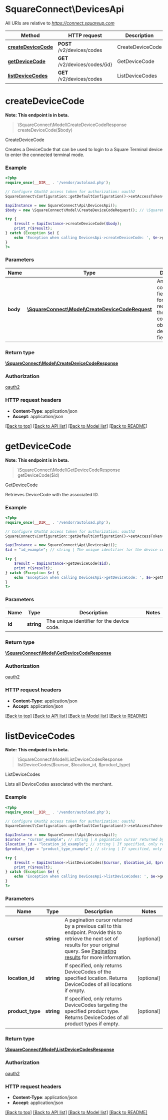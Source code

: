 # SquareConnect\DevicesApi

All URIs are relative to *https://connect.squareup.com*

Method | HTTP request | Description
------------- | ------------- | -------------
[**createDeviceCode**](DevicesApi.md#createDeviceCode) | **POST** /v2/devices/codes | CreateDeviceCode
[**getDeviceCode**](DevicesApi.md#getDeviceCode) | **GET** /v2/devices/codes/{id} | GetDeviceCode
[**listDeviceCodes**](DevicesApi.md#listDeviceCodes) | **GET** /v2/devices/codes | ListDeviceCodes


# **createDeviceCode**
**Note: This endpoint is in beta.**
> \SquareConnect\Model\CreateDeviceCodeResponse createDeviceCode($body)

CreateDeviceCode

Creates a DeviceCode that can be used to login to a Square Terminal device to enter the connected terminal mode.

### Example
```php
<?php
require_once(__DIR__ . '/vendor/autoload.php');

// Configure OAuth2 access token for authorization: oauth2
SquareConnect\Configuration::getDefaultConfiguration()->setAccessToken('YOUR_ACCESS_TOKEN');

$apiInstance = new SquareConnect\Api\DevicesApi();
$body = new \SquareConnect\Model\CreateDeviceCodeRequest(); // \SquareConnect\Model\CreateDeviceCodeRequest | An object containing the fields to POST for the request.  See the corresponding object definition for field details.

try {
    $result = $apiInstance->createDeviceCode($body);
    print_r($result);
} catch (Exception $e) {
    echo 'Exception when calling DevicesApi->createDeviceCode: ', $e->getMessage(), PHP_EOL;
}
?>
```

### Parameters

Name | Type | Description  | Notes
------------- | ------------- | ------------- | -------------
 **body** | [**\SquareConnect\Model\CreateDeviceCodeRequest**](../Model/CreateDeviceCodeRequest.md)| An object containing the fields to POST for the request.  See the corresponding object definition for field details. |

### Return type

[**\SquareConnect\Model\CreateDeviceCodeResponse**](../Model/CreateDeviceCodeResponse.md)

### Authorization

[oauth2](../../README.md#oauth2)

### HTTP request headers

 - **Content-Type**: application/json
 - **Accept**: application/json

[[Back to top]](#) [[Back to API list]](../../README.md#documentation-for-api-endpoints) [[Back to Model list]](../../README.md#documentation-for-models) [[Back to README]](../../README.md)

# **getDeviceCode**
**Note: This endpoint is in beta.**
> \SquareConnect\Model\GetDeviceCodeResponse getDeviceCode($id)

GetDeviceCode

Retrieves DeviceCode with the associated ID.

### Example
```php
<?php
require_once(__DIR__ . '/vendor/autoload.php');

// Configure OAuth2 access token for authorization: oauth2
SquareConnect\Configuration::getDefaultConfiguration()->setAccessToken('YOUR_ACCESS_TOKEN');

$apiInstance = new SquareConnect\Api\DevicesApi();
$id = "id_example"; // string | The unique identifier for the device code.

try {
    $result = $apiInstance->getDeviceCode($id);
    print_r($result);
} catch (Exception $e) {
    echo 'Exception when calling DevicesApi->getDeviceCode: ', $e->getMessage(), PHP_EOL;
}
?>
```

### Parameters

Name | Type | Description  | Notes
------------- | ------------- | ------------- | -------------
 **id** | **string**| The unique identifier for the device code. |

### Return type

[**\SquareConnect\Model\GetDeviceCodeResponse**](../Model/GetDeviceCodeResponse.md)

### Authorization

[oauth2](../../README.md#oauth2)

### HTTP request headers

 - **Content-Type**: application/json
 - **Accept**: application/json

[[Back to top]](#) [[Back to API list]](../../README.md#documentation-for-api-endpoints) [[Back to Model list]](../../README.md#documentation-for-models) [[Back to README]](../../README.md)

# **listDeviceCodes**
**Note: This endpoint is in beta.**
> \SquareConnect\Model\ListDeviceCodesResponse listDeviceCodes($cursor, $location_id, $product_type)

ListDeviceCodes

Lists all DeviceCodes associated with the merchant.

### Example
```php
<?php
require_once(__DIR__ . '/vendor/autoload.php');

// Configure OAuth2 access token for authorization: oauth2
SquareConnect\Configuration::getDefaultConfiguration()->setAccessToken('YOUR_ACCESS_TOKEN');

$apiInstance = new SquareConnect\Api\DevicesApi();
$cursor = "cursor_example"; // string | A pagination cursor returned by a previous call to this endpoint. Provide this to retrieve the next set of results for your original query.  See [Paginating results](#paginatingresults) for more information.
$location_id = "location_id_example"; // string | If specified, only returns DeviceCodes of the specified location. Returns DeviceCodes of all locations if empty.
$product_type = "product_type_example"; // string | If specified, only returns DeviceCodes targeting the specified product type. Returns DeviceCodes of all product types if empty.

try {
    $result = $apiInstance->listDeviceCodes($cursor, $location_id, $product_type);
    print_r($result);
} catch (Exception $e) {
    echo 'Exception when calling DevicesApi->listDeviceCodes: ', $e->getMessage(), PHP_EOL;
}
?>
```

### Parameters

Name | Type | Description  | Notes
------------- | ------------- | ------------- | -------------
 **cursor** | **string**| A pagination cursor returned by a previous call to this endpoint. Provide this to retrieve the next set of results for your original query.  See [Paginating results](#paginatingresults) for more information. | [optional]
 **location_id** | **string**| If specified, only returns DeviceCodes of the specified location. Returns DeviceCodes of all locations if empty. | [optional]
 **product_type** | **string**| If specified, only returns DeviceCodes targeting the specified product type. Returns DeviceCodes of all product types if empty. | [optional]

### Return type

[**\SquareConnect\Model\ListDeviceCodesResponse**](../Model/ListDeviceCodesResponse.md)

### Authorization

[oauth2](../../README.md#oauth2)

### HTTP request headers

 - **Content-Type**: application/json
 - **Accept**: application/json

[[Back to top]](#) [[Back to API list]](../../README.md#documentation-for-api-endpoints) [[Back to Model list]](../../README.md#documentation-for-models) [[Back to README]](../../README.md)


